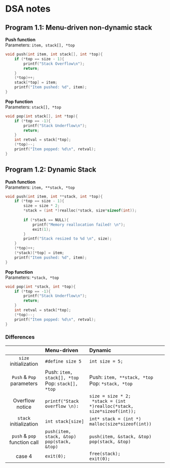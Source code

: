 # DSA notes
## Program 1.1: Menu-driven non-dynamic stack
**Push function** <br>
Parameters: ```item, stack[], *top```
```C
void push(int item, int stack[], int *top){
    if (*top == size - 1){
        printf("Stack Overflow\n");
        return;
    }
    (*top)++;
    stack[*top] = item;
    printf("Item pushed: %d", item);
}

```
**Pop function** <br>
Parameters: ```stack[], *top```
```C
void pop(int stack[], int *top){
    if (*top == -1){
        printf("Stack Underflow\n");
        return;
    }
    int retval = stack[*top];
    (*top)--;
    printf("Item popped: %d\n", retval);
}
```
## Program 1.2: Dynamic Stack
**Push function** <br>
Parameters: ```item, **stack, *top```
```C
void push(int item, int **stack, int *top){
    if (*top == size - 1){
        size = size * 2;
        *stack = (int *)realloc(*stack, size*sizeof(int));
        
        if (*stack == NULL){
            printf("Memory reallocation failed! \n");
            exit(1);
        }
        printf("Stack resized to %d \n", size);
    }
    (*top)++;
    (*stack)[*top] = item;
    printf("Item pushed: %d", item);
}
```
**Pop function** <br>
Parameters: ```*stack, *top```
```C
void pop(int *stack, int *top){
    if (*top == -1){
        printf("Stack Underflow\n");
        return;
    }
    int retval = stack[*top];
    (*top)--;
    printf("Item popped: %d\n", retval);
}
```

### Differences

||Menu-driven|Dynamic|
|:---:|:---|:---|
|```size``` initialization|```#define size 5```|```int size = 5;```|
|```Push``` & ```Pop``` parameters|Push: ```item, stack[], *top``` <br> Pop: ```stack[], *top```|Push: ```item, **stack, *top``` <br> Pop: ```*stack, *top```|
|Overflow notice|```printf("Stack overflow \n):```|```size = size * 2;``` <br> ``` *stack = (int *)realloc(*stack, size*sizeof(int));```|
|```stack``` initialization|```int stack[size]```|```int* stack = (int *) malloc(size*sizeof(int))```|
|```push``` & ```pop``` function call|```push(item, stack, &top)``` <br> ```pop(stack, &top)```|```push(item, &stack, &top)``` <br> ```pop(stack, &top)```|
|case 4|```exit(0);```|```free(stack);``` <br> ```exit(0);```|
